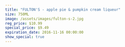 ```yaml
---
title: "FULTON'S - apple pie & pumpkin cream liqueur"
size: 750ML
image: /assets/images/fulton-s-2.jpg
reg_price: $10.99
special_price: $9.49
expiration_date: 2016-11-16 00:00:00
show_special: true
---
```



